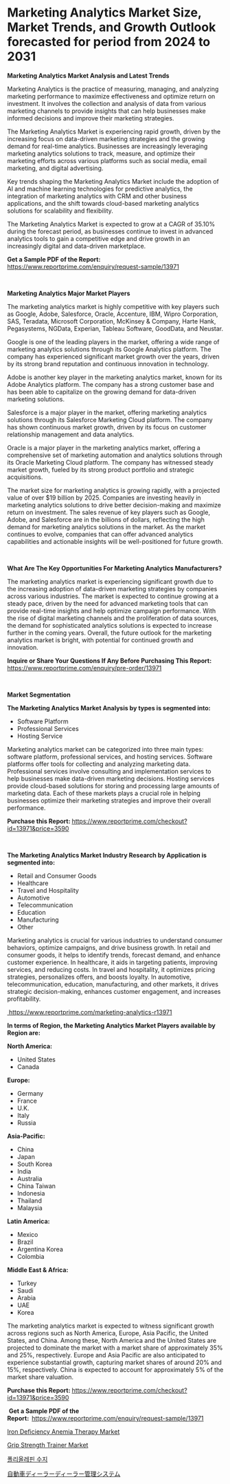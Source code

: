 <p><h1>Marketing Analytics Market Size, Market Trends, and Growth Outlook forecasted for period from 2024 to 2031</h1></p><p><strong>Marketing Analytics Market Analysis and Latest Trends</strong></p>
<p><p>Marketing Analytics is the practice of measuring, managing, and analyzing marketing performance to maximize effectiveness and optimize return on investment. It involves the collection and analysis of data from various marketing channels to provide insights that can help businesses make informed decisions and improve their marketing strategies.</p><p>The Marketing Analytics Market is experiencing rapid growth, driven by the increasing focus on data-driven marketing strategies and the growing demand for real-time analytics. Businesses are increasingly leveraging marketing analytics solutions to track, measure, and optimize their marketing efforts across various platforms such as social media, email marketing, and digital advertising.</p><p>Key trends shaping the Marketing Analytics Market include the adoption of AI and machine learning technologies for predictive analytics, the integration of marketing analytics with CRM and other business applications, and the shift towards cloud-based marketing analytics solutions for scalability and flexibility.</p><p>The Marketing Analytics Market is expected to grow at a CAGR of 35.10% during the forecast period, as businesses continue to invest in advanced analytics tools to gain a competitive edge and drive growth in an increasingly digital and data-driven marketplace.</p></p>
<p><strong>Get a Sample PDF of the Report:&nbsp;</strong> <a href="https://www.reportprime.com/enquiry/request-sample/13971">https://www.reportprime.com/enquiry/request-sample/13971</a></p>
<p>&nbsp;</p>
<p><strong>Marketing Analytics Major Market Players</strong></p>
<p><p>The marketing analytics market is highly competitive with key players such as Google, Adobe, Salesforce, Oracle, Accenture, IBM, Wipro Corporation, SAS, Teradata, Microsoft Corporation, McKinsey & Company, Harte Hank, Pegasystems, NGData, Experian, Tableau Software, GoodData, and Neustar.</p><p>Google is one of the leading players in the market, offering a wide range of marketing analytics solutions through its Google Analytics platform. The company has experienced significant market growth over the years, driven by its strong brand reputation and continuous innovation in technology.</p><p>Adobe is another key player in the marketing analytics market, known for its Adobe Analytics platform. The company has a strong customer base and has been able to capitalize on the growing demand for data-driven marketing solutions.</p><p>Salesforce is a major player in the market, offering marketing analytics solutions through its Salesforce Marketing Cloud platform. The company has shown continuous market growth, driven by its focus on customer relationship management and data analytics.</p><p>Oracle is a major player in the marketing analytics market, offering a comprehensive set of marketing automation and analytics solutions through its Oracle Marketing Cloud platform. The company has witnessed steady market growth, fueled by its strong product portfolio and strategic acquisitions.</p><p>The market size for marketing analytics is growing rapidly, with a projected value of over $19 billion by 2025. Companies are investing heavily in marketing analytics solutions to drive better decision-making and maximize return on investment. The sales revenue of key players such as Google, Adobe, and Salesforce are in the billions of dollars, reflecting the high demand for marketing analytics solutions in the market. As the market continues to evolve, companies that can offer advanced analytics capabilities and actionable insights will be well-positioned for future growth.</p></p>
<p>&nbsp;</p>
<p><strong>What Are The Key Opportunities For Marketing Analytics Manufacturers?</strong></p>
<p><p>The marketing analytics market is experiencing significant growth due to the increasing adoption of data-driven marketing strategies by companies across various industries. The market is expected to continue growing at a steady pace, driven by the need for advanced marketing tools that can provide real-time insights and help optimize campaign performance. With the rise of digital marketing channels and the proliferation of data sources, the demand for sophisticated analytics solutions is expected to increase further in the coming years. Overall, the future outlook for the marketing analytics market is bright, with potential for continued growth and innovation.</p></p>
<p><strong>Inquire or Share Your Questions If Any Before Purchasing This Report:</strong> <a href="https://www.reportprime.com/enquiry/pre-order/13971">https://www.reportprime.com/enquiry/pre-order/13971</a></p>
<p>&nbsp;</p>
<p><strong>Market Segmentation</strong></p>
<p><strong>The Marketing Analytics Market Analysis by types is segmented into:</strong></p>
<p><ul><li>Software Platform</li><li>Professional Services</li><li>Hosting Service</li></ul></p>
<p><p>Marketing analytics market can be categorized into three main types: software platform, professional services, and hosting services. Software platforms offer tools for collecting and analyzing marketing data. Professional services involve consulting and implementation services to help businesses make data-driven marketing decisions. Hosting services provide cloud-based solutions for storing and processing large amounts of marketing data. Each of these markets plays a crucial role in helping businesses optimize their marketing strategies and improve their overall performance.</p></p>
<p><strong>Purchase this Report:&nbsp;</strong><a href="https://www.reportprime.com/checkout?id=13971&price=3590">https://www.reportprime.com/checkout?id=13971&price=3590</a></p>
<p>&nbsp;</p>
<p><strong>The Marketing Analytics Market Industry Research by Application is segmented into:</strong></p>
<p><ul><li>Retail and Consumer Goods</li><li>Healthcare</li><li>Travel and Hospitality</li><li>Automotive</li><li>Telecommunication</li><li>Education</li><li>Manufacturing</li><li>Other</li></ul></p>
<p><p>Marketing analytics is crucial for various industries to understand consumer behaviors, optimize campaigns, and drive business growth. In retail and consumer goods, it helps to identify trends, forecast demand, and enhance customer experience. In healthcare, it aids in targeting patients, improving services, and reducing costs. In travel and hospitality, it optimizes pricing strategies, personalizes offers, and boosts loyalty. In automotive, telecommunication, education, manufacturing, and other markets, it drives strategic decision-making, enhances customer engagement, and increases profitability.</p></p>
<p><a href="https://www.reportprime.com/marketing-analytics-r13971">&nbsp;https://www.reportprime.com/marketing-analytics-r13971</a></p>
<p><strong>In terms of Region, the Marketing Analytics Market Players available by Region are:</strong></p>
<p>
    <p> <strong> North America: </strong>
        <ul>
            <li>United States</li>
            <li>Canada</li>
        </ul>
        </p> 
    <p> <strong> Europe: </strong>
        <ul>
            <li>Germany</li>
            <li>France</li>
            <li>U.K.</li>
            <li>Italy</li>
            <li>Russia</li>
        </ul>
        </p> 
    <p> <strong> Asia-Pacific: </strong>
        <ul>
            <li>China</li>
            <li>Japan</li>
            <li>South Korea</li>
            <li>India</li>
            <li>Australia</li>
            <li>China Taiwan</li>
            <li>Indonesia</li>
            <li>Thailand</li>
            <li>Malaysia</li>
        </ul>
        </p> 
    <p> <strong> Latin America: </strong>
        <ul>
            <li>Mexico</li>
            <li>Brazil</li>
            <li>Argentina Korea</li>
            <li>Colombia</li>
        </ul>
        </p> 
    <p> <strong> Middle East & Africa: </strong>
        <ul>
            <li>Turkey</li>
            <li>Saudi</li>
            <li>Arabia</li>
            <li>UAE</li>
            <li>Korea</li>
        </ul>
    </p>
    </p>
<p><p>The marketing analytics market is expected to witness significant growth across regions such as North America, Europe, Asia Pacific, the United States, and China. Among these, North America and the United States are projected to dominate the market with a market share of approximately 35% and 25%, respectively. Europe and Asia Pacific are also anticipated to experience substantial growth, capturing market shares of around 20% and 15%, respectively. China is expected to account for approximately 5% of the market share valuation.</p></p>
<p><strong>Purchase this Report: </strong><a href="https://www.reportprime.com/checkout?id=13971&price=3590">https://www.reportprime.com/checkout?id=13971&price=3590</a></p>
<p>&nbsp;<strong>Get a Sample PDF of the Report:&nbsp;&nbsp;</strong><a href="https://www.reportprime.com/enquiry/request-sample/13971">https://www.reportprime.com/enquiry/request-sample/13971</a></p>
<p><strong></strong></p>
<p><p><a href="https://github.com/RoccoManning/Market-Research-Report-List-5/blob/main/iron-deficiency-anemia-therapy-market.md">Iron Deficiency Anemia Therapy Market</a></p><p><a href="https://issuu.com/reportprime-2/docs/grip-strength-trainer-market-size-2030.pptx">Grip Strength Trainer Market</a></p><p><a href="https://github.com/lzrvbyqzftro57/Market-Research-Report-List-2/blob/main/776790275093.md">폴리올레핀 수지</a></p><p><a href="https://github.com/oqxogxyvqe90775/Market-Research-Report-List-2/blob/main/571041680668.md">自動車ディーラーディーラー管理システム</a></p></p>